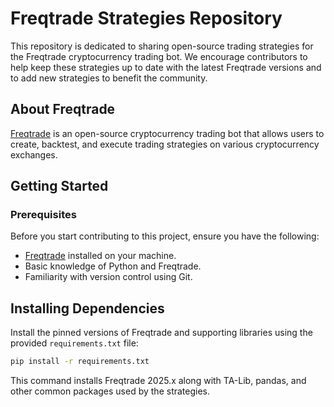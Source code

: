 # Freqtrade Strategies Repository

This repository is dedicated to sharing open-source trading strategies for the Freqtrade cryptocurrency trading bot. We encourage contributors to help keep these strategies up to date with the latest Freqtrade versions and to add new strategies to benefit the community.

## About Freqtrade

[Freqtrade](https://www.freqtrade.io/) is an open-source cryptocurrency trading bot that allows users to create, backtest, and execute trading strategies on various cryptocurrency exchanges.

## Getting Started

### Prerequisites

Before you start contributing to this project, ensure you have the following:

- [Freqtrade](https://www.freqtrade.io/) installed on your machine.
- Basic knowledge of Python and Freqtrade.
- Familiarity with version control using Git.

## Installing Dependencies

Install the pinned versions of Freqtrade and supporting libraries using the provided `requirements.txt` file:

```bash
pip install -r requirements.txt
```

This command installs Freqtrade 2025.x along with TA-Lib, pandas, and other common packages used by the strategies.
